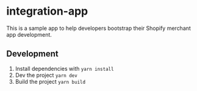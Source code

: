 # integration-app

This is a sample app to help developers bootstrap their Shopify merchant app development.


## Development

1. Install dependencies with `yarn install`
2. Dev the project `yarn dev`
3. Build the project `yarn build`

